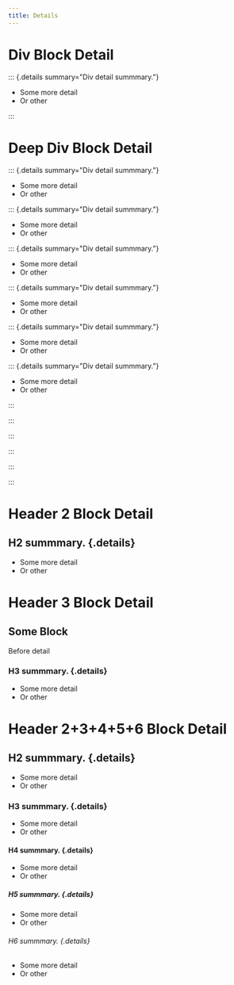 ```yaml
---
title: Details
---
```


# Div Block Detail

::: {.details summary="Div detail summmary."}

- Some more detail
- Or other

:::


# Deep Div Block Detail

::: {.details summary="Div detail summmary."}

- Some more detail
- Or other

::: {.details summary="Div detail summmary."}

- Some more detail
- Or other

::: {.details summary="Div detail summmary."}

- Some more detail
- Or other

::: {.details summary="Div detail summmary."}

- Some more detail
- Or other

::: {.details summary="Div detail summmary."}

- Some more detail
- Or other

::: {.details summary="Div detail summmary."}

- Some more detail
- Or other

:::

:::

:::

:::

:::

:::


# Header 2 Block Detail

## H2 summmary. {.details}

- Some more detail
- Or other

# Header 3 Block Detail

## Some Block

Before detail

### H3 summmary. {.details}

- Some more detail
- Or other

# Header 2+3+4+5+6 Block Detail

## H2 summmary. {.details}

- Some more detail
- Or other

### H3 summmary. {.details}

- Some more detail
- Or other

#### H4 summmary. {.details}

- Some more detail
- Or other

##### H5 summmary. {.details}

- Some more detail
- Or other

###### H6 summmary. {.details}

- Some more detail
- Or other
